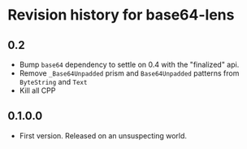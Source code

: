 # Revision history for base64-lens

## 0.2

* Bump `base64` dependency to settle on 0.4 with the "finalized" api.
* Remove `_Base64Unpadded` prism and `Base64Unpadded` patterns from `ByteString` and `Text`
* Kill all CPP

## 0.1.0.0

* First version. Released on an unsuspecting world.

